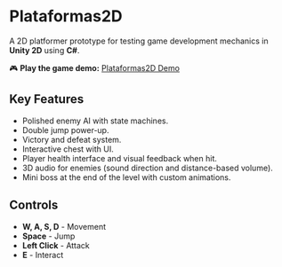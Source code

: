 # Plataformas2D

A 2D platformer prototype for testing game development mechanics in **Unity 2D** using **C#**.

🎮 **Play the game demo:** [Plataformas2D Demo](https://glistening-kashata-9cbb92.netlify.app/)

## Key Features

- Polished enemy AI with state machines.  
- Double jump power-up.  
- Victory and defeat system.  
- Interactive chest with UI.  
- Player health interface and visual feedback when hit.  
- 3D audio for enemies (sound direction and distance-based volume).  
- Mini boss at the end of the level with custom animations.  

## Controls

- **W, A, S, D** - Movement  
- **Space** - Jump  
- **Left Click** - Attack  
- **E** - Interact
